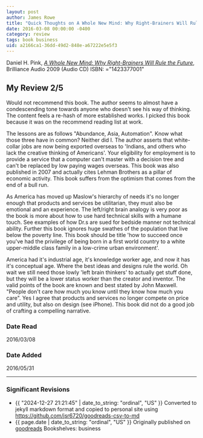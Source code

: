 ```yaml
---
layout: post
author: James Rowe
title: "Quick Thoughts on A Whole New Mind: Why Right-Brainers Will Rule the Future"
date: 2016-03-08 00:00:00 -0400
category: review
tags: book business
uid: a2166ca1-36dd-49d2-848e-a67222e5e5f3
---
```


Daniel H. Pink, *[A Whole New Mind: Why Right-Brainers Will Rule the Future](https://www.goodreads.com/book/show/6286510)*,  Brilliance Audio 2009 (Audio CD) ISBN: ="1423377001"

## My Review 2/5

Would not recommend this book. The author seems to almost have a condescending tone towards anyone who doesn't see his way of thinking. The content feels a re-hash of more established works. I picked this book because it was on the recommend reading list at work. 

The lessons are as follows "Abundance, Asia, Automation". Know what those three have in common? Neither did I. The author asserts that white-collar jobs are now being exported overseas to 'Indians, and others who lack the creative thinking of Americans'. Your eligibility for employment is to provide a service that a computer can't master with a decision tree and can't be replaced by low paying wages overseas. This book was also published in 2007 and actually cites Lehman Brothers as a pillar of economic activity. This book suffers from the optimism that comes from the end of a bull run.

As America has moved up Maslow's hierarchy of needs it's no longer enough that products and services be utilitarian, they must also be emotional and an experience. The left/right brain analogy is very poor as the book is more about how to use hard technical skills with a humane touch. See examples of how Dr.s are sued for bedside manner not technical ability. Further this book ignores huge swathes of the population that live below the poverty line. This book should be title 'how to succeed once you've had the privilege of being born in a first world country to a white upper-middle class family in a low-crime urban environment'.

America had it's industrial age, it's knowledge worker age, and now it has it's conceptual age. Where the best ideas and designs rule the world. Oh wait we still need those lowly 'left brain thinkers' to actually get stuff done, but they will be a lower status worker than the creator and inventor. The valid points of the book are known and best stated by John Maxwell. "People don't care how much you know until they know how much you care". Yes I agree that products and services no longer compete on price and utility, but also on design (see iPhone). This book did not do a good job of crafting a compelling narrative.

### Date Read
2016/03/08

### Date Added
2016/05/31

---

### Significant Revisions

- {{ "2024-12-27 21:21:45" | date_to_string: "ordinal", "US" }} Converted to jekyll markdown format and copied to personal site using <https://github.com/jsr6720/goodreads-csv-to-md>
- {{ page.date | date_to_string: "ordinal", "US" }} Originally published on [goodreads](https://www.goodreads.com) Bookshelves: business